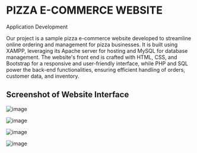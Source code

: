 # PIZZA E-COMMERCE WEBSITE
Application Development

Our project is a sample pizza e-commerce website developed to streamline online ordering and management for pizza businesses.
It is built using XAMPP, leveraging its Apache server for hosting and MySQL for database management.
The website's front end is crafted with HTML, CSS, and Bootstrap for a responsive and user-friendly interface, while PHP and SQL power the back-end functionalities, ensuring efficient handling of orders, customer data, and inventory.

## Screenshot of Website Interface

![image](https://github.com/user-attachments/assets/3c3a1940-c981-4b52-9ef8-48875bb022c2)

![image](https://github.com/user-attachments/assets/a562b8c6-134c-4793-9cca-4b8ac8b3b2b1)

![image](https://github.com/user-attachments/assets/7a4c93a8-6f02-458c-8da5-ebc504f75edb)

![image](https://github.com/user-attachments/assets/0b9bd78c-7031-42aa-af36-fe71529c7df1)
